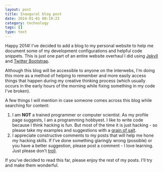 ```yaml
---
layout: post
title: Inaugural blog post
date: 2014-01-01 00:19:23
category: technology
tags: []
type: text
---
```

Happy 2014! I've decided to add a blog to my personal website to help me document some of my development configurations and helpful code snippets. This is just one part of an entire website overhaul I did using [Jekyll][jekyll] and [Twitter Bootstrap][bootstrap].

Although this blog will be accessible to anyone on the interwebs, I'm doing this more as a method of helping to remember and more easily access things that happen during my creative thinking process (which usually occurs in the early hours of the morning while fixing something in my code I've broken).

A few things I will mention in case someone comes across this blog while searching for content:

1. I am __NOT__ a trained programmer or computer scientist. As my profile page suggests, I am a programming hobbyest. I like to write code because I think hacking is fun. But most of the time it is just hacking - so please take my examples and suggestions with a [grain of salt][salt].
2. I appreciate constructive comments to my posts that will help me hone my hacking skills. If I've done something glaringly wrong (possible) or you have a better suggestion, please post a comment - I love learning. Just please don't [troll][troll].

If you've decided to read this far, please enjoy the rest of my posts. I'll try and make them wonderful.

[jekyll]: http://jekyllrb.com/
[bootstrap]: http://getbootstrap.com/
[salt]: http://en.wikipedia.org/wiki/Grain_of_salt
[troll]: http://en.wikipedia.org/wiki/Troll_(Internet)